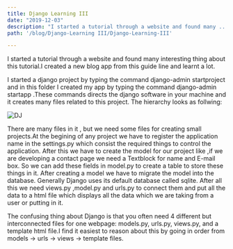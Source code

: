 ```yaml
---
title: Django Learning III
date: "2019-12-03"
description: "I started a tutorial through a website and found many ....."
path: '/blog/Django-Learning III/Django-Learning-III'

---
```


I started a tutorial through a website and found many interesting thing about this tutorial.I created a new blog app from this guide line and learnt a lot.

I started a django project by typing the command django-admin startproject and in this folder I created my app by typing the command django-admin startapp .These commands directs the django software in your machine and it creates many files related to this project. The hierarchy looks as follwing:

![DJ](https://blog.prashantpandey9.in/static/b3570ecd9a19a08080d8adc44c5e179b/2bef9/dj.png)

There are many files in it , but we need some files for creating small projects.At the begining of any project we have to register the application name in the settings.py  which consist the required things to control the application. After this we have to create the model for our project like ,if we are developing a contact page we need a Textblock  for name and E-mail  box. So we can add these fields in model.py to create a table to store these things in it. After creating a model we have to migrate the model into the database. Generally Django uses  its default database called sqlite. After all this we need views.py ,model.py and urls.py to connect them and put all the data to a html file which displays all the data which we are taking from a user or putting in it.

The confusing thing about Django is that you often need 4 different but interconnected files for one webpage: models.py, urls.py, views.py, and a template html file.I find it easiest to reason about this by going in order from models -> urls -> views -> template files.